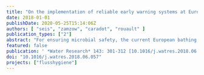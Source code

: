 ```yaml
---
title: "On the implementation of reliable early warning systems at European bathing waters using multivariate Bayesian regression modelling"
date: 2018-01-01
publishDate: 2020-05-25T15:14:06Z
authors: [ "seis", "zamzow", "caradot", "rouault" ]
publication_types: ["2"]
abstract: "For ensuring microbial safety, the current European bathing water directive (BWD) (76/160/EEC 2006) demands the implementation of reliable early warning systems for bathing waters, which are known to be subject to short-term pollution. However, the BWD does not provide clearly defined threshold levels above which an early warning system should start warning or informing the population. Statistical regression modelling is a commonly used method for predicting concentrations of fecal indicator bacteria. The present study proposes a methodology for implementing early warning systems based on multivariate regression modelling, which takes into account the probabilistic character of European bathing water legislation for both alert levels and model validation criteria. Our study derives the methodology, demonstrates its implementation based on information and data collected at a river bathing site in Berlin, Germany, and evaluates health impacts as well as methodological aspects in comparison to the current way of long-term classification as outlined in the BWD."
featured: false
publication: ' *Water Research* 143: 301-312 [10.1016/j.watres.2018.06.057](https://doi.org/10.1016/j.watres.2018.06.057)'
doi: "10.1016/j.watres.2018.06.057"
projects: ["flusshygiene"]
---
```


